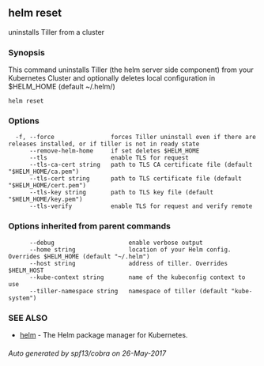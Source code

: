 ## helm reset

uninstalls Tiller from a cluster

### Synopsis



This command uninstalls Tiller (the helm server side component) from your
Kubernetes Cluster and optionally deletes local configuration in
$HELM_HOME (default ~/.helm/)


```
helm reset
```

### Options

```
  -f, --force                forces Tiller uninstall even if there are releases installed, or if tiller is not in ready state
      --remove-helm-home     if set deletes $HELM_HOME
      --tls                  enable TLS for request
      --tls-ca-cert string   path to TLS CA certificate file (default "$HELM_HOME/ca.pem")
      --tls-cert string      path to TLS certificate file (default "$HELM_HOME/cert.pem")
      --tls-key string       path to TLS key file (default "$HELM_HOME/key.pem")
      --tls-verify           enable TLS for request and verify remote
```

### Options inherited from parent commands

```
      --debug                     enable verbose output
      --home string               location of your Helm config. Overrides $HELM_HOME (default "~/.helm")
      --host string               address of tiller. Overrides $HELM_HOST
      --kube-context string       name of the kubeconfig context to use
      --tiller-namespace string   namespace of tiller (default "kube-system")
```

### SEE ALSO
* [helm](helm.md)	 - The Helm package manager for Kubernetes.

###### Auto generated by spf13/cobra on 26-May-2017
